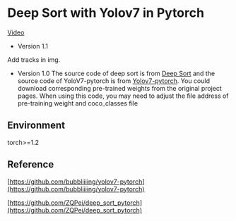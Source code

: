 # Deep Sort with Yolov7 in Pytorch

[Video](https://www.bilibili.com/video/BV1be4y1R73B/?vd_source=5f91ae5ee1720ed85b51761270b90025)

- Version 1.1

Add tracks in img.

- Version 1.0
The source code of deep sort is from [Deep Sort](https://github.com/ZQPei/deep_sort_pytorch) and the source code of YoloV7-pytorch is from [Yolov7-pytorch](https://github.com/bubbliiiing/yolov7-pytorch). You could download corresponding pre-trained weights from the original project pages. 
When using this code, you may need to adjust the file address of pre-training weight and coco_classes file

## Environment

torch>=1.2

## Reference

[https://github.com/bubbliiiing/yolov7-pytorch](https://github.com/bubbliiiing/yolov7-pytorch)

[https://github.com/ZQPei/deep_sort_pytorch](https://github.com/ZQPei/deep_sort_pytorch)


